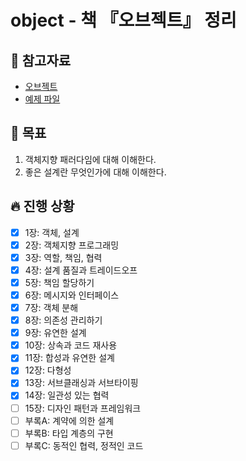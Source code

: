 # object - 책 『오브젝트』 정리

## 📘 참고자료

- [오브젝트](https://book.naver.com/bookdb/book_detail.nhn?bid=15007773)
- [예제 파일](https://github.com/eternity-oop/object)

## 🧸 목표
1. 객체지향 패러다임에 대해 이해한다.
2. 좋은 설계란 무엇인가에 대해 이해한다.

## 🔥 진행 상황
- [X] 1장: 객체, 설계
- [X] 2장: 객체지향 프로그래밍
- [X] 3장: 역할, 책임, 협력
- [X] 4장: 설계 품질과 트레이드오프
- [X] 5장: 책임 할당하기
- [X] 6장: 메시지와 인터페이스
- [X] 7장: 객체 분해
- [X] 8장: 의존성 관리하기
- [X] 9장: 유연한 설계
- [X] 10장: 상속과 코드 재사용
- [X] 11장: 합성과 유연한 설계
- [X] 12장: 다형성
- [X] 13장: 서브클래싱과 서브타이핑
- [X] 14장: 일관성 있는 협력
- [ ] 15장: 디자인 패턴과 프레임워크
- [ ] 부록A: 계약에 의한 설계
- [ ] 부록B: 타입 계층의 구현
- [ ] 부록C: 동적인 협력, 정적인 코드
